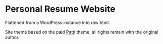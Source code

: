 # Personal Resume Website
Flattened from a WordPress instance into raw html.

Site theme based on the paid [Patti](https://themeforest.net/item/patti-parallax-one-page-wordpress-theme/7068682) theme, all rights remain with the original author.

